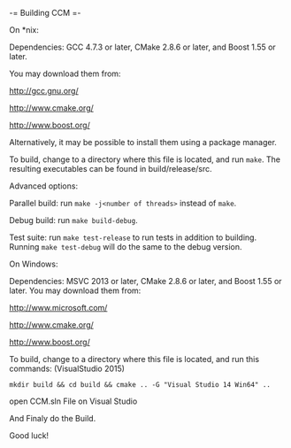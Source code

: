 -= Building CCM =-

On *nix:

Dependencies: GCC 4.7.3 or later, CMake 2.8.6 or later, and Boost 1.55 or later.

You may download them from:

http://gcc.gnu.org/

http://www.cmake.org/

http://www.boost.org/

Alternatively, it may be possible to install them using a package manager.

To build, change to a directory where this file is located, and run ```make```. The resulting executables can be found in build/release/src.

Advanced options:

Parallel build: run ```make -j<number of threads>``` instead of ```make```.

Debug build: run ```make build-debug```.

Test suite: run ```make test-release``` to run tests in addition to building. Running ```make test-debug``` will do the same to the debug version.


On Windows:

Dependencies: MSVC 2013 or later, CMake 2.8.6 or later, and Boost 1.55 or later. You may download them from:

http://www.microsoft.com/

http://www.cmake.org/

http://www.boost.org/

To build, change to a directory where this file is located, and run this commands: (VisualStudio 2015)

```
mkdir build && cd build && cmake .. -G "Visual Studio 14 Win64" ..
```

open CCM.sln File on Visual Studio

And Finaly do the Build.

Good luck!
